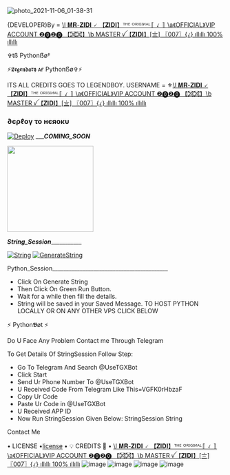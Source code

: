 ![photo_2021-11-06_01-38-31](https://user-images.githubusercontent.com/87700009/140607545-b8576cd7-7e43-4f74-bf7c-fefae124c749.jpg)

{DEVELOPER}By = [\\l 𝐌𝐑-𝐙𝐈𝐃𝐈 🗸 【𝐙𝐈𝐃𝐈】ᵀᴴᴱ ᴼᴿᴵᴳᴵᴻᴬᴸ〚 ꪹ 〛 \\a《OFFICIAL》VIP ACCOUNT ❷⓿❷⓿ 【㉉㉉】\\b MASTER ꪜ【𝐙𝐈𝐃𝐈】[­〨] 〖007〗{ꪹ} ıllıllı 100% ıllıllı](http://t.me/Nothing_x_0)


✞︎tß Pythonẞø†

⚡𝕷𝖊𝖌𝖊𝖓𝖉𝖆𝖗𝖞 ᴀғ Pythonẞø✞︎⚡

ITS ALL CREDITS GOES TO LEGENDBOY. 
USERNAME = ⚜[\\l 𝐌𝐑-𝐙𝐈𝐃𝐈 🗸 【𝐙𝐈𝐃𝐈】ᵀᴴᴱ ᴼᴿᴵᴳᴵᴻᴬᴸ〚 ꪹ 〛 \\a《OFFICIAL》VIP ACCOUNT ❷⓿❷⓿ 【㉉㉉】\\b MASTER ꪜ【𝐙𝐈𝐃𝐈】[­〨] 〖007〗{ꪹ} ıllıllı 100% ıllıllı](https://github.com/Rajveerxv)
<h3> ∂єρℓογ το нєяοκυ </h3>

[![Deploy](https://www.herokucdn.com/deploy/button.svg)](https://heroku.com/deploy?template=https://github.com/Rajveerxv/PYTHONBOT-V9.0.8)
__________COMING_SOON_______
<p><a href=https://github.com/Rajveerxv/PYTHONBOT-V9.0.8> <img src="https://img.shields.io/badge/Deploy%20To%20Railway-blueviolet?style=for-the-badge&logo=railway" width="200""/></a></p>


_______________String_Session__________________________

[![String](https://telegra.ph/file/a776d32132d1bddf988de.jpg)](https://replit.com/@LEGEND-LX/PYTHONBOT-4#main.py) 
[![GenerateString](https://img.shields.io/badge/repl.it-generateString-yellowgreen)](https://replit.com/@LEGEND-LX/PYTHONBOT-4#main.py) 

Python_Session__________________________________________
- Click On Generate String
- Then Click On Green Run Button.
- Wait for a while then fill the details.
 - String will be saved in your Saved Message.
TO HOST PYTHON LOCALLY OR ON ANY OTHER VPS CLICK BELOW

⚡ Python𝕭øt ⚡

Do U Face Any Problem Contact me Through Telegram

To Get Details Of StringSession Follow Step:
- Go To Telegram And Search @UseTGXBot
- Click Start
- Send Ur Phone Number To @UseTGXBot
- U Received Code From Telegram Like This=VGFK0rHbzaF
- Copy Ur Code
- Paste Ur Code in @UseTGXBot
- U Received APP ID
- Now Run StringSession Given Below:
StringSession
String

Contact Me

• LICENSE •[license](https://github.com/Rajveerxv/PYTHONBOT-V9.0.8/blob/master/LICENSE)
• 💡 CREDITS 💞 •
[\\l 𝐌𝐑-𝐙𝐈𝐃𝐈 🗸 【𝐙𝐈𝐃𝐈】ᵀᴴᴱ ᴼᴿᴵᴳᴵᴻᴬᴸ〚 ꪹ 〛 \\a《OFFICIAL》VIP ACCOUNT ❷⓿❷⓿ 【㉉㉉】\\b MASTER ꪜ【𝐙𝐈𝐃𝐈】[­〨] 〖007〗{ꪹ} ıllıllı 100% ıllıllı](https://github.com/Rajveerxv)
![image](https://user-images.githubusercontent.com/87700009/133560871-e318f78b-16e7-4fe5-ad57-f1661b99f576.png)
![image](https://user-images.githubusercontent.com/87700009/133560891-ca9899ed-d95c-4050-b50a-af67790020f5.png)
![image](https://user-images.githubusercontent.com/87700009/133560924-ac05edc1-43b8-4aa3-ab56-36661d5d5b5d.png)
![image](https://user-images.githubusercontent.com/87700009/133560910-6117ba9e-9165-4fd1-8fb2-4d1ecca3c20e.png)
